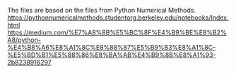 The files are based on the files from Python Numerical Methods. https://pythonnumericalmethods.studentorg.berkeley.edu/notebooks/Index.html
https://medium.com/%E7%A8%8B%E5%BC%8F%E4%B9%BE%E8%B2%A8/python-%E4%B8%A6%E8%A1%8C%E8%88%87%E5%B9%B3%E8%A1%8C-%E5%BD%B1%E5%88%86%E8%BA%AB%E4%B9%8B%E8%A1%93-2b8238916297
